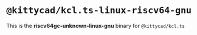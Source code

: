 # `@kittycad/kcl.ts-linux-riscv64-gnu`

This is the **riscv64gc-unknown-linux-gnu** binary for `@kittycad/kcl.ts`
